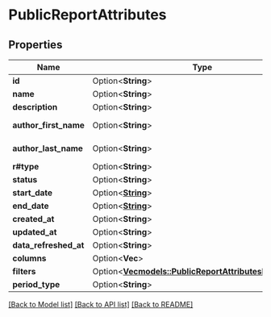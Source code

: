 # PublicReportAttributes

## Properties

Name | Type | Description | Notes
------------ | ------------- | ------------- | -------------
**id** | Option<**String**> |  | [optional]
**name** | Option<**String**> |  | [optional]
**description** | Option<**String**> |  | [optional]
**author_first_name** | Option<**String**> | Report author | [optional]
**author_last_name** | Option<**String**> | Report author | [optional]
**r#type** | Option<**String**> |  | [optional]
**status** | Option<**String**> |  | [optional]
**start_date** | Option<[**String**](string.md)> |  | [optional]
**end_date** | Option<[**String**](string.md)> |  | [optional]
**created_at** | Option<**String**> |  | [optional]
**updated_at** | Option<**String**> |  | [optional]
**data_refreshed_at** | Option<**String**> |  | [optional]
**columns** | Option<**Vec<String>**> |  | [optional]
**filters** | Option<[**Vec<models::PublicReportAttributesFiltersInner>**](PublicReportAttributes_filters_inner.md)> |  | [optional]
**period_type** | Option<**String**> |  | [optional]

[[Back to Model list]](../README.md#documentation-for-models) [[Back to API list]](../README.md#documentation-for-api-endpoints) [[Back to README]](../README.md)


